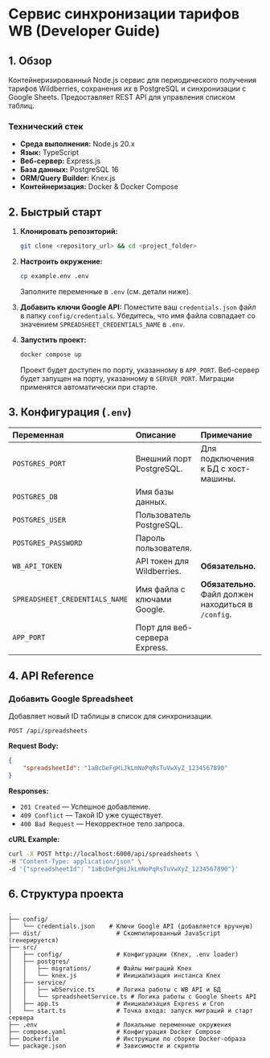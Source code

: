 # Сервис синхронизации тарифов WB (Developer Guide)

## 1. Обзор

Контейнеризированный Node.js сервис для периодического получения тарифов Wildberries, сохранения их в PostgreSQL и синхронизации с Google Sheets. Предоставляет REST API для управления списком таблиц.

### Технический стек

- **Среда выполнения:** Node.js 20.x
- **Язык:** TypeScript
- **Веб-сервер:** Express.js
- **База данных:** PostgreSQL 16
- **ORM/Query Builder:** Knex.js
- **Контейнеризация:** Docker & Docker Compose

## 2. Быстрый старт

1.  **Клонировать репозиторий:**
    ```bash
    git clone <repository_url> && cd <project_folder>
    ```
2.  **Настроить окружение:**

    ```bash
    cp example.env .env
    ```

    Заполните переменные в `.env` (см. детали ниже).

3.  **Добавить ключи Google API:**
    Поместите ваш `credentials.json` файл в папку `config/credentials`. Убедитесь, что имя файла совпадает со значением `SPREADSHEET_CREDENTIALS_NAME` в `.env`.

4.  **Запустить проект:**
    ```bash
    docker compose up
    ```
    Проект будет доступен по порту, указанному в `APP_PORT`. Веб-сервер будет запущен на порту, указанному в `SERVER_PORT`. Миграции применятся автоматически при старте.

## 3. Конфигурация (`.env`)

| Переменная                     | Описание                      | Примечание                                           |
| :----------------------------- | :---------------------------- | :--------------------------------------------------- |
| `POSTGRES_PORT`                | Внешний порт PostgreSQL.      | Для подключения к БД с хост-машины.                  |
| `POSTGRES_DB`                  | Имя базы данных.              |                                                      |
| `POSTGRES_USER`                | Пользователь PostgreSQL.      |                                                      |
| `POSTGRES_PASSWORD`            | Пароль пользователя.          |                                                      |
| `WB_API_TOKEN`                 | API токен для Wildberries.    | **Обязательно.**                                     |
| `SPREADSHEET_CREDENTIALS_NAME` | Имя файла с ключами Google.   | **Обязательно.** Файл должен находиться в `/config`. |
| `APP_PORT`                     | Порт для веб-сервера Express. |                                                      |

## 4. API Reference

### Добавить Google Spreadsheet

Добавляет новый ID таблицы в список для синхронизации.

`POST /api/spreadsheets`

**Request Body:**

```json
{
    "spreadsheetId": "1aBcDeFgHiJkLmNoPqRsTuVwXyZ_1234567890"
}
```

**Responses:**

- `201 Created` — Успешное добавление.
- `409 Conflict` — Такой ID уже существует.
- `400 Bad Request` — Некорректное тело запроса.

**cURL Example:**

```bash
curl -X POST http://localhost:6000/api/spreadsheets \
-H "Content-Type: application/json" \
-d '{"spreadsheetId": "1aBcDeFgHiJkLmNoPqRsTuVwXyZ_1234567890"}'
```

## 6. Структура проекта

```
.
├── config/
│   └── credentials.json    # Ключи Google API (добавляется вручную)
├── dist/                     # Скомпилированный JavaScript (генерируется)
├── src/
│   ├── config/               # Конфигурации (Knex, .env loader)
│   ├── postgres/
│   │   ├── migrations/       # Файлы миграций Knex
│   │   └── knex.js           # Инициализация инстанса Knex
│   ├── service/
│   │   ├── wbService.ts      # Логика работы с WB API и БД
│   │   └── spreadsheetService.ts # Логика работы с Google Sheets API
│   ├── app.ts                # Инициализация Express и Cron
│   └── start.ts              # Точка входа: запуск миграций и старт сервера
├── .env                      # Локальные переменные окружения
├── compose.yaml              # Конфигурация Docker Compose
├── Dockerfile                # Инструкции по сборке Docker-образа
└── package.json              # Зависимости и скрипты
```
